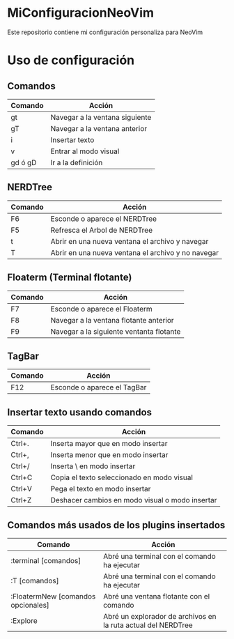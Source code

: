 # MiConfiguracionNeoVim
Este repositorio contiene mi configuración personaliza para NeoVim

# Uso de configuración

## Comandos
| Comando                                       | Acción                                                            |
| -- | -- |
| gt                                            | Navegar a la ventana siguiente                                    |
| gT                                            | Navegar a la ventana anterior                                     |
| i                                             | Insertar texto                                                    |
| v                                             | Entrar al modo visual                                             |
| gd ó gD                                       | Ir a la definición                                                |

## NERDTree

| Comando                                       | Acción                                                            |
| -- | -- |
| F6                                            | Esconde o aparece el NERDTree                                     |
| F5                                            | Refresca el Arbol de NERDTree                                     |
| t                                             | Abrir en una nueva ventana el archivo y navegar                   |
| T                                             | Abrir en una nueva ventana el archivo y no navegar                |

## Floaterm (Terminal flotante)
| Comando                                       | Acción                                                            |
| -- | -- |
| F7                                            | Esconde o aparece el Floaterm                                     |
| F8                                            | Navegar a la ventana flotante anterior                            |
| F9                                            | Navegar a la siguiente ventanta flotante                          |

## TagBar
| Comando                                       | Acción                                                            |
| -- | -- |
| F12                                           | Esconde o aparece el TagBar                                       |

## Insertar texto usando comandos
| Comando                                       | Acción                                                            |
| -- | -- |
| Ctrl+.                                        | Inserta mayor que en modo insertar                                |
| Ctrl+,                                        | Inserta menor que en modo insertar                                |
| Ctrl+/                                        | Inserta \ en modo insertar                                        |
| Ctrl+C                                        | Copia el texto seleccionado en modo visual                        |
| Ctrl+V                                        | Pega el texto en modo insertar                                    |
| Ctrl+Z                                        | Deshacer cambios en modo visual o modo insertar                   |

## Comandos más usados de los plugins insertados
| Comando                                       | Acción                                                            |
| -- | -- |
| :terminal [comandos]                          | Abré una terminal con el comando ha ejecutar                      |
| :T [comandos]                                 | Abré una terminal con el comando ha ejecutar                      |
| :FloatermNew [comandos opcionales]            | Abré una ventana flotante con el comando                          |
| :Explore                                      | Abré un explorador de archivos en la ruta actual del NERDTree     |
